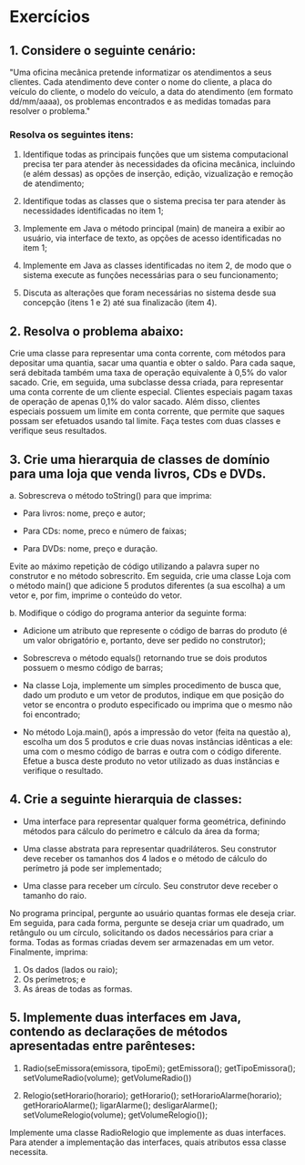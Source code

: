 # Exercícios
## 1. Considere o seguinte cenário:
"Uma oficina mecânica pretende informatizar os atendimentos a seus clientes. Cada atendimento deve conter o nome do cliente, a placa do veículo do cliente, o modelo do veículo, a data do atendimento (em formato dd/mm/aaaa), os problemas encontrados e as medidas tomadas para resolver o problema."

### Resolva os seguintes itens:
1. Identifique todas as principais funções que um sistema computacional precisa ter para atender às necessidades da oficina mecânica, incluindo (e além dessas) as opções de inserção, edição, vizualização e remoção de atendimento;

2. Identifique todas as classes que o sistema precisa ter para atender às necessidades identificadas no item 1;

3. Implemente em Java o método principal (main) de maneira a exibir ao usuário, via interface de texto, as opções de acesso identificadas no item 1;

4. Implemente em Java as classes identificadas no item 2, de modo que o sistema execute as funções necessárias para o seu funcionamento;

5. Discuta as alterações que foram necessárias no sistema desde sua concepção (itens 1 e 2) até sua finalizacão (item 4).

## 2. Resolva o problema abaixo:
Crie uma classe para representar uma conta corrente, com métodos para depositar uma quantia, sacar uma quantia e obter o saldo. Para cada saque, será debitada também uma taxa de operação equivalente à 0,5% do valor sacado. Crie, em seguida, uma subclasse dessa criada, para representar uma conta corrente de um cliente especial. Clientes especiais pagam taxas de operação de apenas 0,1% do valor sacado. Além disso, clientes especiais possuem um limite em conta corrente, que permite que saques possam ser efetuados usando tal limite. Faça testes com duas classes e verifique seus resultados.

## 3. Crie uma hierarquia de classes de domínio para uma loja que venda livros, CDs e DVDs.
a. Sobrescreva o método toString() para que imprima:
- Para livros: nome, preço e autor;

- Para CDs: nome, preco e número de faixas;

- Para DVDs: nome, preço e duração.

Evite ao máximo repetição de código utilizando a palavra super no construtor e no método sobrescrito. Em seguida, crie uma classe Loja com o método main() que adicione 5 produtos diferentes (a sua escolha) a um vetor e, por fim, imprime o conteúdo do vetor.

b. Modifique o código do programa anterior da seguinte forma:
- Adicione um atributo que represente o código de barras do produto (é um valor obrigatório e, portanto, deve ser pedido no construtor);

- Sobrescreva o método equals() retornando true se dois produtos possuem o mesmo código de barras;

- Na classe Loja, implemente um simples procedimento de busca que, dado um produto e um vetor de produtos, indique em que posição do vetor se encontra o produto especificado ou imprima que o mesmo não foi encontrado;

- No método Loja.main(), após a impressão do vetor (feita na questão a), escolha um dos 5 produtos e crie duas novas instâncias idênticas a ele: uma com o mesmo código de barras e outra com o código diferente. Efetue a busca deste produto no vetor utilizado as duas instâncias e verifique o resultado.

## 4. Crie a seguinte hierarquia de classes:
- Uma interface para representar qualquer forma geométrica, definindo métodos para cálculo do perímetro e cálculo da área da forma;

- Uma classe abstrata para representar quadriláteros. Seu construtor deve receber os tamanhos dos 4 lados e o método de cálculo do perímetro já pode ser implementado;

- Uma classe para receber um círculo. Seu construtor deve receber o tamanho do raio.

No programa principal, pergunte ao usuário quantas formas ele deseja criar. Em seguida, para cada forma, pergunte se deseja criar um quadrado, um retângulo ou um círculo, solicitando os dados necessários para criar a forma. Todas as formas criadas devem ser armazenadas em um vetor. Finalmente, imprima:

1. Os dados (lados ou raio);
2. Os perímetros; e
3. As áreas de todas as formas.

## 5. Implemente duas interfaces em Java, contendo as declarações de métodos apresentadas entre parênteses:
1. Radio(seEmissora(emissora, tipoEmi); getEmissora(); getTipoEmissora(); setVolumeRadio(volume); getVolumeRadio())

2. Relogio(setHorario(horario); getHorario(); setHorarioAlarme(horario); getHorarioAlarme(); ligarAlarme(); desligarAlarme(); setVolumeRelogio(volume); getVolumeRelogio());

Implemente uma classe RadioRelogio que implemente as duas interfaces. Para atender a implementação das interfaces, quais atributos essa classe necessita.
